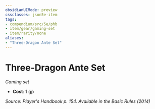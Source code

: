 ```yaml
---
obsidianUIMode: preview
cssclasses: json5e-item
tags:
- compendium/src/5e/phb
- item/gear/gaming-set
- item/rarity/none
aliases: 
- "Three-Dragon Ante Set"
---
```

# Three-Dragon Ante Set
*Gaming set*  

- **Cost**: 1 gp

*Source: Player's Handbook p. 154. Available in the Basic Rules (2014)*